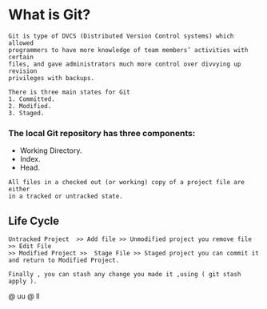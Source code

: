 # What is Git?
``` 
Git is type of DVCS (Distributed Version Control systems) which allowed 
programmers to have more knowledge of team members’ activities with certain 
files, and gave administrators much more control over divvying up revision 
privileges with backups.

There is three main states for Git
1. Committed.
2. Modified.
3. Staged.
```
### The local Git repository has three components:

- Working Directory.
- Index.
- Head.

```
All files in a checked out (or working) copy of a project file are either 
in a tracked or untracked state.
```

## Life Cycle 
```
Untracked Project  >> Add file >> Unmodified project you remove file >> Edit File
>> Modified Project >>  Stage File >> Staged project you can commit it 
and return to Modified Project.
```

```
Finally , you can stash any change you made it ,using ( git stash apply ).
```

@ uu
@ ll
